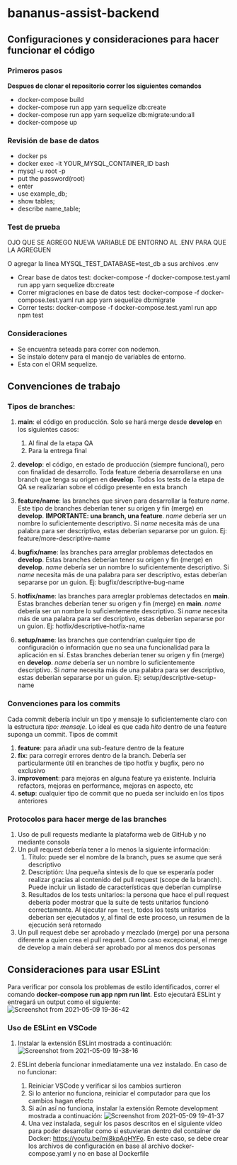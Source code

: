 # bananus-assist-backend

## Configuraciones y consideraciones para hacer funcionar el código

### Primeros pasos
**Despues de clonar el repositorio correr los siguientes comandos**
- docker-compose build
- docker-compose run app yarn sequelize db:create
- docker-compose run app yarn sequelize db:migrate:undo:all
- docker-compose up


### Revisión de base de datos
- docker ps
- docker exec -it YOUR_MYSQL_CONTAINER_ID bash
- mysql -u root -p
- put the password(root)
- enter
- use example_db;
- show tables;
- describe name_table;

### Test de prueba
OJO QUE SE AGREGO NUEVA VARIABLE DE ENTORNO AL .ENV PARA QUE LA AGREGUEN

O agregar la linea MYSQL_TEST_DATABASE=test_db a sus archivos .env
- Crear base de datos test: docker-compose -f docker-compose.test.yaml run app yarn sequelize db:create
- Correr migraciones en base de datos test: docker-compose -f docker-compose.test.yaml run app yarn sequelize db:migrate
- Correr tests: docker-compose -f docker-compose.test.yaml run app npm test
### Consideraciones

- Se encuentra seteada para correr con nodemon.
- Se instalo dotenv para el manejo de variables de entorno.
- Esta con el ORM sequelize.


## Convenciones de trabajo

### Tipos de branches:

1. **main**: el código en producción. Solo se hará merge desde **develop** en los siguientes casos:
    1. Al final de la etapa QA
    2. Para la entrega final

2. **develop**: el código, en estado de producción (siempre funcional), pero con finalidad de desarrollo. Toda feature debería desarrollarse en una branch que tenga su origen en **develop**. Todos los tests de la etapa de QA se realizarían sobre el código presente en esta branch

3. **feature/name**: las branches que sirven para desarrollar la feature *name*. Este tipo de branches deberían tener su origen y fin (merge) en **develop**. **IMPORTANTE: una branch, una feature**. *name* debería ser un nombre lo suficientemente descriptivo. Si *name* necesita más de una palabra para ser descriptivo, estas deberían separarse por un guion. Ej: feature/more-descriptive-name

4. **bugfix/name**: las branches para arreglar problemas detectados en **develop**. Estas branches deberían tener su origen y fin (merge) en **develop**. *name* debería ser un nombre lo suficientemente descriptivo. Si *name* necesita más de una palabra para ser descriptivo, estas deberían separarse por un guion. Ej: bugfix/descriptive-bug-name

5. **hotfix/name**: las branches para arreglar problemas detectados en **main**. Estas branches deberían tener su origen y fin (merge) en **main**. *name* debería ser un nombre lo suficientemente descriptivo. Si *name* necesita más de una palabra para ser descriptivo, estas deberían separarse por un guion. Ej: hotfix/descriptive-hotfix-name

6. **setup/name**: las branches que contendrían cualquier tipo de configuración o información que no sea una funcionalidad para la aplicación en sí. Estas branches deberían tener su origen y fin (merge) en **develop**. *name* debería ser un nombre lo suficientemente descriptivo. Si *name* necesita más de una palabra para ser descriptivo, estas deberían separarse por un guion. Ej: setup/descriptive-setup-name


### Convenciones para los commits

Cada commit debería incluir un tipo y mensaje lo suficientemente claro con la estructura *tipo: mensaje*. Lo ideal es que cada *hito* dentro de una feature suponga un commit. Tipos de commit

1. **feature**: para añadir una sub-feature dentro de la feature
2. **fix**: para corregir errores dentro de la branch. Debería ser particularmente útil en branches de tipo hotfix y bugfix, pero no exclusivo
3. **improvement**: para mejoras en alguna feature ya existente. Incluiría refactors, mejoras en performance, mejoras en aspecto, etc
4. **setup**: cualquier tipo de commit que no pueda ser incluido en los tipos anteriores


### Protocolos para hacer merge de las branches

1. Uso de pull requests mediante la plataforma web de GitHub y no mediante consola
2. Un pull request debería tener a lo menos la siguiente información:
    1. Título: puede ser el nombre de la branch, pues se asume que será descriptivo
    2. Descriptión: Una pequeña síntesis de lo que se esperaría poder realizar gracias al contenido del pull request (scope de la branch). Puede incluir un listado de características que deberían cumplirse
    3. Resultados de los tests unitarios: la persona que hace el pull request debería poder mostrar que la suite de tests unitarios funcionó correctamente. Al ejecutar `npm test`, todos los tests unitarios deberían ser ejecutados y, al final de este proceso, un resumen de la ejecución será retornado
3. Un pull request debe ser aprobado y mezclado (merge) por una persona diferente a quien crea el pull request. Como caso excepcional, el merge de develop a main deberá ser aprobado por al menos dos personas

## Consideraciones para usar ESLint
Para verificar por consola los problemas de estilo identificados, correr el comando **docker-compose run app npm run lint**. Esto ejecutará ESLint y entregará un output como el siguiente:
![Screenshot from 2021-05-09 19-36-42](https://user-images.githubusercontent.com/30679639/117590516-e6c7cb80-b0fd-11eb-90f8-2aaba06206ce.png)

### Uso de ESLint en VSCode
1. Instalar la extensión ESLint mostrada a continuación:![Screenshot from 2021-05-09 19-38-16](https://user-images.githubusercontent.com/30679639/117590568-20003b80-b0fe-11eb-8961-0c046ecdbb13.png)

2. ESLint debería funcionar inmediatamente una vez instalado. En caso de no funcionar:
    1. Reiniciar VSCode y verificar si los cambios surtieron
    2. Si lo anterior no funciona, reiniciar el computador para que los cambios hagan efecto
    3. Si aún así no funciona, instalar la extensión Remote development mostrada a continuación: ![Screenshot from 2021-05-09 19-41-37](https://user-images.githubusercontent.com/30679639/117590675-a1f06480-b0fe-11eb-83ff-b49159cd0c45.png)
    4. Una vez instalada, seguir los pasos descritos en el siguiente vídeo para poder desarrollar como si estuvieran dentro del container de Docker: https://youtu.be/mi8kpAgHYFo. En este caso, se debe crear los archivos de configuración en base al archivo docker-compose.yaml y no en base al Dockerfile


